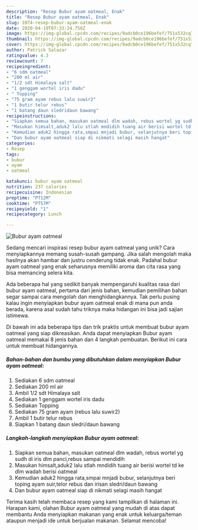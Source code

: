 ```yaml
---
description: "Resep Bubur ayam oatmeal, Enak"
title: "Resep Bubur ayam oatmeal, Enak"
slug: 1074-resep-bubur-ayam-oatmeal-enak
date: 2020-04-19T07:33:24.756Z
image: https://img-global.cpcdn.com/recipes/9adcb0ce196befef/751x532cq70/bubur-ayam-oatmeal-foto-resep-utama.jpg
thumbnail: https://img-global.cpcdn.com/recipes/9adcb0ce196befef/751x532cq70/bubur-ayam-oatmeal-foto-resep-utama.jpg
cover: https://img-global.cpcdn.com/recipes/9adcb0ce196befef/751x532cq70/bubur-ayam-oatmeal-foto-resep-utama.jpg
author: Patrick Salazar
ratingvalue: 4.3
reviewcount: 7
recipeingredient:
- "6 sdm oatmeal"
- "200 ml air"
- "1/2 sdt Himalaya salt"
- "1 genggam wortel iris dadu"
- " Topping"
- "75 gram ayam rebus lalu suwir2"
- "1 butir telur rebus"
- "1 batang daun sledridaun bawang"
recipeinstructions:
- "Siapkan semua bahan, masukan oatmeal dlm wadah, rebus wortel yg sudh di iris dlm panci,rebus sampai mendidih"
- "Masukan himsalt,aduk2 lalu stlah mndidih tuang air berisi wortel td ke dlm wadah berisi oatmeal"
- "Kemudian aduk2 hingga rata,smpai mnjadi bubur, selanjutnya beri toping ayam suir,telor rebus dan irisan sledri/daun bawang"
- "Dan bubur ayam oatmeal siap di nikmati selagi masih hangat"
categories:
- Resep
tags:
- bubur
- ayam
- oatmeal

katakunci: bubur ayam oatmeal 
nutrition: 237 calories
recipecuisine: Indonesian
preptime: "PT12M"
cooktime: "PT57M"
recipeyield: "1"
recipecategory: Lunch

---
```



![Bubur ayam oatmeal](https://img-global.cpcdn.com/recipes/9adcb0ce196befef/751x532cq70/bubur-ayam-oatmeal-foto-resep-utama.jpg)

Sedang mencari inspirasi resep bubur ayam oatmeal yang unik? Cara menyiapkannya memang susah-susah gampang. Jika salah mengolah maka hasilnya akan hambar dan justru cenderung tidak enak. Padahal bubur ayam oatmeal yang enak seharusnya memiliki aroma dan cita rasa yang bisa memancing selera kita.



Ada beberapa hal yang sedikit banyak mempengaruhi kualitas rasa dari bubur ayam oatmeal, pertama dari jenis bahan, kemudian pemilihan bahan segar sampai cara mengolah dan menghidangkannya. Tak perlu pusing kalau ingin menyiapkan bubur ayam oatmeal enak di mana pun anda berada, karena asal sudah tahu triknya maka hidangan ini bisa jadi sajian istimewa.


Di bawah ini ada beberapa tips dan trik praktis untuk membuat bubur ayam oatmeal yang siap dikreasikan. Anda dapat menyiapkan Bubur ayam oatmeal memakai 8 jenis bahan dan 4 langkah pembuatan. Berikut ini cara untuk membuat hidangannya.

<!--inarticleads1-->

##### Bahan-bahan dan bumbu yang dibutuhkan dalam menyiapkan Bubur ayam oatmeal:

1. Sediakan 6 sdm oatmeal
1. Sediakan 200 ml air
1. Ambil 1/2 sdt Himalaya salt
1. Sediakan 1 genggam wortel iris dadu
1. Sediakan  Topping
1. Sediakan 75 gram ayam (rebus lalu suwir2)
1. Ambil 1 butir telur rebus
1. Siapkan 1 batang daun sledri/daun bawang




<!--inarticleads2-->

##### Langkah-langkah menyiapkan Bubur ayam oatmeal:

1. Siapkan semua bahan, masukan oatmeal dlm wadah, rebus wortel yg sudh di iris dlm panci,rebus sampai mendidih
1. Masukan himsalt,aduk2 lalu stlah mndidih tuang air berisi wortel td ke dlm wadah berisi oatmeal
1. Kemudian aduk2 hingga rata,smpai mnjadi bubur, selanjutnya beri toping ayam suir,telor rebus dan irisan sledri/daun bawang
1. Dan bubur ayam oatmeal siap di nikmati selagi masih hangat




Terima kasih telah membaca resep yang kami tampilkan di halaman ini. Harapan kami, olahan Bubur ayam oatmeal yang mudah di atas dapat membantu Anda menyiapkan makanan yang enak untuk keluarga/teman ataupun menjadi ide untuk berjualan makanan. Selamat mencoba!
